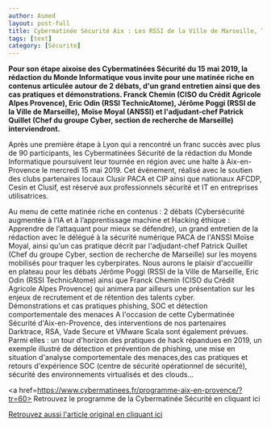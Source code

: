 ```yaml
---
author: Asmed
layout: post-full
title: Cybermatinée Sécurité Aix : Les RSSI de la Ville de Marseille, TechnicAtome et Crédit Agricole interviendront  
tags: [text]
category: [Sécurite]
---
```

**Pour son étape aixoise des Cybermatinées Sécurité du 15 mai 2019, la rédaction du Monde Informatique vous invite pour une matinée riche en contenus articulée autour de 2 débats, d'un grand entretien ainsi que des cas pratiques et démonstrations. Franck Chemin (CISO du Crédit Agricole Alpes Provence), Eric Odin (RSSI TechnicAtome), Jérôme Poggi (RSSI de la Ville de Marseille), Moïse Moyal (ANSSI) et l'adjudant-chef Patrick Quillet (Chef du groupe Cyber, section de recherche de Marseille) interviendront.**
<br/>

Après une première étape à Lyon qui a rencontré un franc succès avec plus de 90 participants, les Cybermatinées Sécurité de la rédaction du Monde Informatique poursuivent leur tournée en région avec une halte à Aix-en-Provence le mercredi 15 mai 2019. Cet événement, réalisé avec le soutien des clubs partenaires locaux Clusir PACA et CIP ainsi que nationaux AFCDP, Cesin et Clusif, est réservé aux professionnels sécurité et IT en entreprises utilisatrices.
<br/>

Au menu de cette matinée riche en contenus : 2 débats (Cybersécurité augmentée à l’IA et à l’apprentissage machine et Hacking éthique : Apprendre de l’attaquant pour mieux se défendre), un grand entretien de la rédaction avec le délégué à la sécurité numérique PACA de l'ANSSI Moïse Moyal, ainsi qu'un cas pratique décrit par l'adjudant-chef Patrick Quillet (Chef du groupe Cyber, section de recherche de Marseille) sur les moyens mobilisés pour traquer les cyberpirates. Nous aurons le plaisir d'accueillir en plateau pour les débats Jérôme Poggi (RSSI de la Ville de Marseille, Eric Odin (RSSI TechnicAtome) ainsi que Franck Chemin (CISO du Crédit Agricole Alpes Provence) qui animera par ailleurs une présentation sur les enjeux de recrutement et de rétention des talents cyber.
<br/>
Démonstrations et cas pratiques phishing, SOC et détection comportementale des menaces
A l'occasion de cette Cybermatinée Sécurité d'Aix-en-Provence, des interventions de nos partenaires Darktrace, RSA, Vade Secure et VMware Scala sont également prévues. Parmi elles : un tour d'horizon des pratiques de hack répandues en 2019, un exemple illustré de détection et prévention de phishing, une mise en situation d'analyse comportementale des menaces,des cas pratiques et retours d'expérience SOC (centre de sécurité opérationnel de sécurité), sécurité des environnements virtualisés et des clouds... 


<a href=https://www.cybermatinees.fr/programme-aix-en-provence/?tr=60> Retrouvez le programme de la Cybermatinée Sécurité en cliquant ici</a>


<a href=https://www.lemondeinformatique.fr/actualites/lire-cybermatinee-securite-aix-les-rssi-de-la-ville-de-marseille-technicatome-et-credit-agricole-interviendront-74977.html> Retrouvez aussi l'article original en cliquant ici</a>



 


